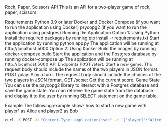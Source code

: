 Rock, Paper, Scissors API
This is an API for a two-player game of rock, paper, scissors.

Requirements
Python 3.9 or later
Docker and Docker Compose (if you want to run the application using Docker)
psycopg2 (if you want to run the application using postgres)
Running the Application
Option 1: Using Python
Install the required packages by running pip install -r requirements.txt
Start the application by running python app.py
The application will be running at http://localhost:5000
Option 2: Using Docker
Build the images by running docker-compose build
Start the application and the Postgres database by running docker-compose up
The application will be running at http://localhost:5000
API Endpoints
POST /start: Start a new game. The request body should include the names of the two players in JSON format.
POST /play: Play a turn. The request body should include the choices of the two players in JSON format.
GET /score: Get the current score.
Game State
You can use the psycopg2 library to interact with a Postgres database and save the game state.
You can retrieve the game state from the database and display it to the user by running SELECT statement on the game table.

Example
The following example shows how to start a new game with player1 as Alice and player2 as Bob

```sh
curl -X POST -H "Content-Type: application/json" -d '{"player1":"Alice","player2":"Bob"}' http://localhost:5000/start
```